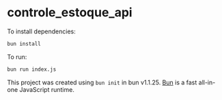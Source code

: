 # controle_estoque_api

To install dependencies:

```bash
bun install
```

To run:

```bash
bun run index.js
```

This project was created using `bun init` in bun v1.1.25. [Bun](https://bun.sh) is a fast all-in-one JavaScript runtime.
